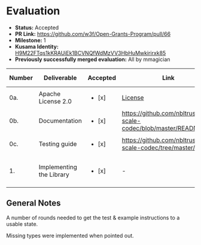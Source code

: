 # Evaluation

* **Status:** Accepted
* **PR Link:** https://github.com/w3f/Open-Grants-Program/pull/66
* **Milestone:** 1
* **Kusama Identity:** [H9M22FTqs1kKRAUiEk1BCVNQfWdMzVV3HbHuMwkirirxk85](https://polkascan.io/pre/kusama/account/H9M22FTqs1kKRAUiEk1BCVNQfWdMzVV3HbHuMwkirirxk85)
* **Previously successfully merged evaluation:** All by mmagician

| Number | Deliverable | Accepted | Link | Evaluation Notes |
| ------------- | ------------- | ------------- | ------------- |------------- |
| 0a. | Apache License 2.0 | <ul><li>[x] </li></ul> | [License](https://github.com/nbltrust/dart-scale-codec/blob/master/LICENSE)| - |
| 0b. | Documentation | <ul><li>[x] </li></ul> | https://github.com/nbltrust/dart-scale-codec/blob/master/README.md | - |
| 0c. | Testing guide | <ul><li>[x] </li></ul> | https://github.com/nbltrust/dart-scale-codec/tree/master/test | - |
| 1. | Implementing the Library | <ul><li>[x] </li></ul> | - | Fixes provided when requested |


## General Notes

A number of rounds needed to get the test & example instructions to a usable state.

Missing types were implemented when pointed out.